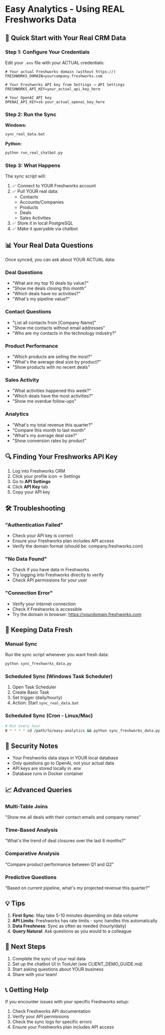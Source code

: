 # Easy Analytics - Using REAL Freshworks Data

## 🎯 Quick Start with Your Real CRM Data

### Step 1: Configure Your Credentials

Edit your `.env` file with your ACTUAL credentials:

```env
# Your actual Freshworks domain (without https://)
FRESHWORKS_DOMAIN=yourcompany.freshworks.com

# Your Freshworks API key from Settings → API Settings
FRESHWORKS_API_KEY=your_actual_api_key_here

# Your OpenAI API key
OPENAI_API_KEY=sk-your_actual_openai_key_here
```

### Step 2: Run the Sync

**Windows:**
```cmd
sync_real_data.bat
```

**Python:**
```bash
python run_real_chatbot.py
```

### Step 3: What Happens

The sync script will:
1. ✅ Connect to YOUR Freshworks account
2. ✅ Pull YOUR real data:
   - Contacts
   - Accounts/Companies
   - Products
   - Deals
   - Sales Activities
3. ✅ Store it in local PostgreSQL
4. ✅ Make it queryable via chatbot

## 📊 Your Real Data Questions

Once synced, you can ask about YOUR ACTUAL data:

### Deal Questions
- "What are my top 10 deals by value?"
- "Show me deals closing this month"
- "Which deals have no activities?"
- "What's my pipeline value?"

### Contact Questions
- "List all contacts from [Company Name]"
- "Show me contacts without email addresses"
- "Who are my contacts in the technology industry?"

### Product Performance
- "Which products are selling the most?"
- "What's the average deal size by product?"
- "Show products with no recent deals"

### Sales Activity
- "What activities happened this week?"
- "Which deals have the most activities?"
- "Show me overdue follow-ups"

### Analytics
- "What's my total revenue this quarter?"
- "Compare this month to last month"
- "What's my average deal size?"
- "Show conversion rates by product"

## 🔍 Finding Your Freshworks API Key

1. Log into Freshworks CRM
2. Click your profile icon → Settings
3. Go to **API Settings**
4. Click **API Key** tab
5. Copy your API key

## 🛠️ Troubleshooting

### "Authentication Failed"
- Check your API key is correct
- Ensure your Freshworks plan includes API access
- Verify the domain format (should be: company.freshworks.com)

### "No Data Found"
- Check if you have data in Freshworks
- Try logging into Freshworks directly to verify
- Check API permissions for your user

### "Connection Error"
- Verify your internet connection
- Check if Freshworks is accessible
- Try the domain in browser: https://yourdomain.freshworks.com

## 🔄 Keeping Data Fresh

### Manual Sync
Run the sync script whenever you want fresh data:
```cmd
python sync_freshworks_data.py
```

### Scheduled Sync (Windows Task Scheduler)
1. Open Task Scheduler
2. Create Basic Task
3. Set trigger (daily/hourly)
4. Action: Start `sync_real_data.bat`

### Scheduled Sync (Cron - Linux/Mac)
```bash
# Run every hour
0 * * * * cd /path/to/easy-analytics && python sync_freshworks_data.py
```

## 🔐 Security Notes

- Your Freshworks data stays in YOUR local database
- Only questions go to OpenAI, not your actual data
- API keys are stored locally in .env
- Database runs in Docker container

## 📈 Advanced Queries

### Multi-Table Joins
"Show me all deals with their contact emails and company names"

### Time-Based Analysis
"What's the trend of deal closures over the last 6 months?"

### Comparative Analysis
"Compare product performance between Q1 and Q2"

### Predictive Questions
"Based on current pipeline, what's my projected revenue this quarter?"

## 💡 Tips

1. **First Sync**: May take 5-10 minutes depending on data volume
2. **API Limits**: Freshworks has rate limits - sync handles this automatically
3. **Data Freshness**: Sync as often as needed (hourly/daily)
4. **Query Natural**: Ask questions as you would to a colleague

## 🚀 Next Steps

1. Complete the sync of your real data
2. Set up the chatbot UI in ToolJet (see CLIENT_DEMO_GUIDE.md)
3. Start asking questions about YOUR business
4. Share with your team!

## 📞 Getting Help

If you encounter issues with your specific Freshworks setup:
1. Check Freshworks API documentation
2. Verify your API permissions
3. Check the sync logs for specific errors
4. Ensure your Freshworks plan includes API access 